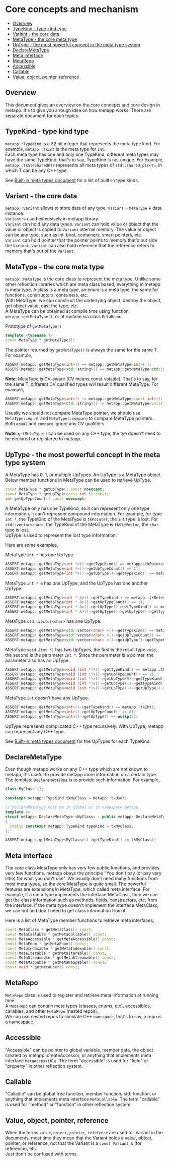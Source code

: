 [//]: # (Auto generated file, don't modify this file.)

# Core concepts and mechanism
<!--begintoc-->
* [Overview](#a2_1)
* [TypeKind - type kind type](#a2_2)
* [Variant - the core data](#a2_3)
* [MetaType - the core meta type](#a2_4)
* [UpType - the most powerful concept in the meta type system](#a2_5)
* [DeclareMetaType](#a2_6)
* [Meta interface](#a2_7)
* [MetaRepo](#a2_8)
* [Accessible](#a2_9)
* [Callable](#a2_10)
* [Value, object, pointer, reference](#a2_11)
<!--endtoc-->

<a id="a2_1"></a>
## Overview

This document gives an overview on the core concepts and core design in metapp.
It's to give you a rough idea on how metapp works. There are separate document for each topics.  

<a id="a2_2"></a>
## TypeKind - type kind type

`metapp::TypeKind` is a 32 bit integer that represents the meta type kind.
For example, `metapp::tkInt` is the meta type for `int`.  
Each meta type has one and only one TypeKind, different meta types may have the same TypeKind,
that's to say, TypeKind is not unique. For example, `metapp::tkStdSharedPtr` represents all meta types of `std::shared_ptr<T>`,
in which T can be any C++ type.  

See [Built-in meta types document](metatypes/list_all.md) for a list of built-in type kinds.

<a id="a2_3"></a>
## Variant - the core data

`metapp::Variant` allows to store data of any type. `Variant` = `MetaType` + data instance.  
`Variant` is used extensively in metapp library.  
`Variant` can hold any data types. `Variant` can hold value or object that the value or object is copied to `Variant` internal memory.
The value or object can be any type, such as int, bool, containers, smart pointers, etc.  
`Variant` can hold pointer that the pointer points to memory that's out side the `Variant`. `Variant` can also hold
reference that the reference refers to memory that's out of the `Variant`.

<a id="a2_4"></a>
## MetaType - the core meta type

`metapp::MetaType` is the core class to represent the meta type.
Unlike some other reflection libraries which are meta class based,
everything in metapp is meta type. A class is a meta type, an enum is a meta type, the same for functions,
constructors, containers, etc.  
With MetaType, we can construct the underlying object, destroy the object, get object value, cast the type, etc.  
A MetaType can be obtained at compile time using function `metapp::getMetaType()`, or at runtime via class `MetaRepo`.  

Prototype of `getMetaType()`  
```c++
template <typename T>
const MetaType * getMetaType();
```

The pointer returned by `getMetaType()` is always the same for the same T. For example,  

```c++
ASSERT(metapp::getMetaType<int>() == metapp::getMetaType<int>());
ASSERT(metapp::getMetaType<std::string>() == metapp::getMetaType<std::string>());
```

**Note**: MetaType is CV-aware (CV means const-volatile). That's to say, for the same T,
different CV qualified types will result different MetaType. For example,  

```c++
ASSERT(metapp::getMetaType<int>() != metapp::getMetaType<const int>());
ASSERT(metapp::getMetaType<std::string>() != metapp::getMetaType<volatile std::string>());
```

Usually we should not compare MetaType pointer, we should use `MetaType::equal` and  `MetaType::compare`
to compare MetaType pointers. Both `equal` and `compare` ignore any CV qualifiers.  

**Note**: `getMetaType()` can be used on any C++ type, the tye doesn't need to be declared or registered to metapp.  

<a id="a2_5"></a>
## UpType - the most powerful concept in the meta type system

A MetaType has 0, 1, or multiple UpTypes. An UpType is a MetaType object.  
Below member functions in MetaType can be used to retrieve UpType.  

```c++
const MetaType * getUpType() const noexcept;
const MetaType * getUpType(const int i) const;
int getUpTypeCount() const noexcept;
```

A MetaType only has one TypeKind, so it can represent only one type information, it can't represent compound information.
For example, for type `int *`, the TypeKind of the MetaType is `tkPointer`, the `int` type is lost. For `std::vector<char>`,
the TypeKind of the MetaType is `tkStdVector`, the `char` type is lost.  
UpType is used to represent the lost type information.  

Here are some examples,  

MetaType `int *` has one UpType. 

```c++
ASSERT(metapp::getMetaType<int *>()->getTypeKind() == metapp::tkPointer);
ASSERT(metapp::getMetaType<int *>()->getUpTypeCount() == 1);
ASSERT(metapp::getMetaType<int *>()->getUpType()->getTypeKind() == metapp::tkInt);
```

MetaType `int * &` has one UpType, and the UpType has one another UpType.    

```c++
ASSERT(metapp::getMetaType<int * &>()->getTypeKind() == metapp::tkReference);
ASSERT(metapp::getMetaType<int * &>()->getUpTypeCount() == 1);
ASSERT(metapp::getMetaType<int * &>()->getUpType()->getTypeKind() == metapp::tkPointer);
ASSERT(metapp::getMetaType<int * &>()->getUpType()->getUpType()->getTypeKind() == metapp::tkInt);
```

MetaType `std::vector<char>` has one UpType.    

```c++
ASSERT(metapp::getMetaType<std::vector<char> >()->getTypeKind() == metapp::tkStdVector);
ASSERT(metapp::getMetaType<std::vector<char> >()->getUpTypeCount() == 1);
ASSERT(metapp::getMetaType<std::vector<char> >()->getUpType()->getTypeKind() == metapp::tkChar);
```

MetaType `void (int *)` has two UpTypes, the first is the result type `void`, the second is the parameter `int *`.
Since the parameter is a pointer, the parameter also has an UpType.    

```c++
ASSERT(metapp::getMetaType<void (int *)>()->getTypeKind() == metapp::tkFunction);
ASSERT(metapp::getMetaType<void (int *)>()->getUpTypeCount() == 2);
ASSERT(metapp::getMetaType<void (int *)>()->getUpType(0)->getTypeKind() == metapp::tkVoid);
ASSERT(metapp::getMetaType<void (int *)>()->getUpType(1)->getTypeKind() == metapp::tkPointer);
ASSERT(metapp::getMetaType<void (int *)>()->getUpType(1)->getUpType()->getTypeKind() == metapp::tkInt);
```

MetaType `int` doesn't have any UpType.    

```c++
ASSERT(metapp::getMetaType<int>()->getTypeKind() == metapp::tkInt);
ASSERT(metapp::getMetaType<int>()->getUpTypeCount() == 0);
ASSERT(metapp::getMetaType<int>()->getUpType() == nullptr);
```

UpType represents complicated C++ type recursively. With UpType, metapp can represent any C++ type.

See [Built-in meta types document](built-in-meta-types.md) for the UpTypes for each TypeKind.

<a id="a2_6"></a>
## DeclareMetaType

Even though metapp works on any C++ type which are not known to metapp,
it's useful to provide metapp more information on a certain type.
The template `DeclareMetaType` is to provide such information. For example,  

```c++
class MyClass {};

constexpr metapp::TypeKind tkMyClass = metapp::tkUser;

// DeclareMetaType must be in global or in namespace metapp
template <>
struct metapp::DeclareMetaType <MyClass> : public metapp::DeclareMetaTypeBase <MyClass>
{
  static constexpr metapp::TypeKind typeKind = tkMyClass;
};
```

```c++
ASSERT(metapp::getMetaType<MyClass>()->getTypeKind() == tkMyClass);
```

<a id="a2_7"></a>
## Meta interface 

The core class MetaType only has very few public functions, and provides very few functions.
metapp obeys the principle "You don't pay (or pay very little) for what you don't use".
We usually don't need many functions from most meta types, so the core MetaType is quite small.
The powerful features are extensions in MetaType, which called meta interface.
For example, if a meta type implements the interface MetaClass, then we can get the class information such as methods,
fields, constructors, etc, from the interface. If the meta type doesn't implement the interface MetaClass,
we can not and don't need to get class information from it.  

Here is a list of MetaType member functions to retrieve meta interfaces,  
```c++
const MetaClass * getMetaClass() const;
const MetaCallable * getMetaCallable() const;
const MetaAccessible * getMetaAccessible() const;
const MetaEnum * getMetaEnum() const;
const MetaIndexable * getMetaIndexable() const;
const MetaIterable * getMetaIterable() const;
const MetaStreamable * getMetaStreamable() const;
const MetaMappable * getMetaMappable() const;
const void * getMetaUser() const;
```

<a id="a2_8"></a>
## MetaRepo

`MetaRepo` class is used to register and retrieve meta information at running time.  
A `MetaRepo` can contain meta types (classes, enums, etc), accessibles, callables, and other `MetaRepo` (nested repos).  
We can use nested repos to simulate C++ `namespace`, that's to say, a repo is a namespace.  

<a id="a2_9"></a>
## Accessible

"Accessible" can be pointer to global variable, member data, the object created by metapp::createAccessor,
or anything that implements meta interface `MetaAccessible`.
The term "accessible" is used for "field" or "property" in other reflection system.  

<a id="a2_10"></a>
## Callable

"Callable" can be global free function, member function, std::function, or anything that implements meta interface `MetaCallable`.
The term "callable" is used for "method" or "function" in other reflection system.

<a id="a2_11"></a>
## Value, object, pointer, reference

When the terms `value`, `object`, `pointer`, `reference` are used for Variant in the documents, most time they mean
that the Variant holds a value, object, pointer, or reference, not that the Variant is a `const Variant &` (for reference), etc.  
Just don't be confused with terms.
